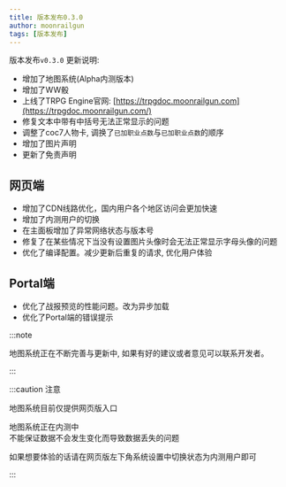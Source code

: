 ```yaml
---
title: 版本发布0.3.0
author: moonrailgun
tags: [版本发布]
---
```


版本发布`v0.3.0` 更新说明:

- 增加了地图系统(Alpha内测版本)
- 增加了WW骰
- 上线了TRPG Engine官网: [https://trpgdoc.moonrailgun.com](https://trpgdoc.moonrailgun.com/)
- 修复文本中带有中括号无法正常显示的问题
- 调整了coc7人物卡, 调换了`已加职业点数`与`已加职业点数`的顺序
- 增加了图片声明
- 更新了免责声明

## 网页端

- 增加了CDN线路优化，国内用户各个地区访问会更加快速
- 增加了内测用户的切换
- 在主面板增加了异常网络状态与版本号
- 修复了在某些情况下当没有设置图片头像时会无法正常显示字母头像的问题
- 优化了编译配置。减少更新后重复的请求, 优化用户体验

## Portal端

- 优化了战报预览的性能问题。改为异步加载
- 优化了Portal端的错误提示

:::note

地图系统正在不断完善与更新中, 如果有好的建议或者意见可以联系开发者。

:::

:::caution 注意

地图系统目前仅提供网页版入口

地图系统正在内测中  
不能保证数据不会发生变化而导致数据丢失的问题

如果想要体验的话请在网页版左下角系统设置中切换状态为内测用户即可

:::
